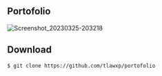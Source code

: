 ## Portofolio

![Screenshot_20230325-203218](https://user-images.githubusercontent.com/101454769/227720387-43a88dd6-8f5c-4398-be6b-55baa7cc7741.png)

## Download

```bash
$ git clone https://github.com/tlawxp/portofolio
```
